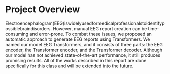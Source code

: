 # Project Overview

Electroencephalogram(EEG)iswidelyusedformedicalprofessionalstoidentifypossiblebraindisorders. However, manual EEG report creation can be time-consuming and error-prone. To combat these issues, we proposed an automatic approach to generate EEG reports using Transformers. We named our model EEG Transformers, and it consists of three parts: the EEG encoder, the Transformer encoder, and the Transformer decoder. Although our model has not achieved state-of-the-art performance, it still produces promising results. All of the works described in this report are done specifically for this class and will be extended into the future.